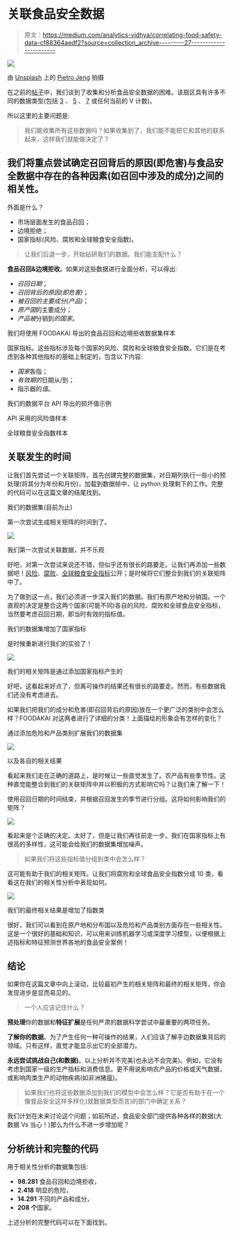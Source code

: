 # 关联食品安全数据

> 原文：<https://medium.com/analytics-vidhya/correlating-food-safety-data-cf88364aedf2?source=collection_archive---------27----------------------->

![](img/6452c6a59f75fabb7944ab1cf7e1213b.png)

由 [Unsplash](https://unsplash.com/?utm_source=unsplash&utm_medium=referral&utm_content=creditCopyText) 上的 [Pietro Jeng](https://unsplash.com/@pietrozj?utm_source=unsplash&utm_medium=referral&utm_content=creditCopyText) 拍摄

在之前的[帖子](/@mihalispapak/data-empowering-the-food-safety-sector-8e20d18c81d1?source=friends_link&sk=3115cf3e0a15052f12343db4d6d33fc6)中，我们谈到了收集和分析食品安全数据的困难。该扇区具有许多不同的数据类型(包括 [3](https://hackernoon.com/the-3-vs-of-big-data-analytics-1afd59692adb) 、 [5](https://www.geeksforgeeks.org/5-vs-of-big-data/) 、 [7](https://dataconomy.com/2014/05/seven-vs-big-data/) 或任何当前的 V 计数)。

所以这里的主要问题是:

> 我们能收集所有这些数据吗？如果收集到了，我们能不能把它和其他的联系起来，这样我们就能做决定了？

## 我们将重点尝试确定召回背后的原因(即危害)与食品安全数据中存在的各种因素(如召回中涉及的成分)之间的相关性。

外面是什么？

*   市场层面发生的食品召回；
*   边境拒绝；
*   国家指标(风险、腐败和全球粮食安全指数)。

> 让我们后退一步，开始钻研我们的数据。我们能支配什么？

**食品召回&边境拒收**。如果对这些数据进行全面分析，可以得出:

*   *召回日期*；
*   *召回背后的原因(即危害)*；
*   *被召回的主要成分(产品)*；
*   *原产国*的主要成分；
*   *产品被*分销到*的国家*。

我们将使用 FOODAKAI 导出的食品召回和边境拒收数据集样本

国家指标。这些指标涉及每个国家的风险、腐败和全球粮食安全指数。它们是在考虑到各种其他指标的基础上制定的，包含以下内容:

*   *国家*各指；
*   *有效期的*日期从/到；
*   指示器的*值*。

我们的数据平台 API 导出的损坏值示例

API 采用的风险值样本

全球粮食安全指数样本

## 关联发生的时间

让我们首先尝试一个关联矩阵，首先创建完整的数据集，对日期列执行一些小的预处理(将其分为年份和月份)，加载到数据帧中，让 python 处理剩下的工作。完整的代码可以在这篇文章的结尾找到。

我们的数据集(目前为止)

第一次尝试生成相关矩阵的时间到了。

![](img/6814dbc9c5c836996b510745777af48b.png)

我们第一次尝试关联数据，并不乐观

好吧，对第一次尝试来说还不错，但似乎还有很长的路要走。让我们再添加一些数据吧！[风险](http://www.oecd.org/trade/topics/export-credits/documents/cre-crc-historical-internet-english.pdf)、[腐败](https://www.transparency.org/en/cpi/2019/results)、[全球粮食安全指标](https://foodsecurityindex.eiu.com/Home/DownloadResource?fileName=Global%20Food%20Security%20Index%202019%20report.pdf)公开；是时候将它们整合到我们的关联矩阵中了。

为了做到这一点，我们必须进一步深入我们的数据。我们有原产地和分销国。一个直观的决定是整合这两个国家(可能不同)各自的风险、腐败和全球食品安全指标，当然要考虑召回日期，即当时有效的指标值。

我们的数据集增加了国家指标

是时候重新进行我们的实验了！

![](img/51128bfdf3a762f95ab3885a42bfad1b.png)

我们的相关矩阵是通过添加国家指标产生的

好吧，这看起来好点了，但离可操作的结果还有很长的路要走。然而，有些数据我们还没有考虑进去。

如果我们把我们的成分和危害(即召回背后的原因)放在一个更广泛的类别中会怎么样？FOODAKAI 对这两者进行了详细的分类！上面描绘的形象会有怎样的变化？

通过添加危险和产品类别扩展我们的数据集

![](img/10ff25e59fb4787c9b6a375614b6ddb6.png)

以及各自的相关结果

看起来我们走在正确的道路上，是时候让一些直觉发生了。农产品有些季节性。这种直觉能整合到我们的关联矩阵中并以积极的方式影响它吗？让我们来了解一下！

使用召回日期的时间结束，并根据召回发生的季节进行分组。这将如何影响我们的矩阵？

![](img/a17051f008b746a0a77888b0f9be2ba9.png)

看起来是个正确的决定。太好了，但是让我们再往前走一步。我们在国家指标上有很高的多样性，这可能会给我们的数据集增加噪声。

> 如果我们将这些指标值分组到类中会怎么样？

这可能有助于我们的相关矩阵。让我们将腐败和全球食品安全指数分成 10 类，看看这在我们的相关性分析中表现如何。

![](img/c6d1d7ecd049fb6f50ed4fe6fa620aec.png)

我们的最终相关结果是增加了指数类

很好，我们可以看到在原产地和分布国以及危险和产品类别方面存在一些相关性。这是一个很好的基础和知识，可以用来训练机器学习或深度学习模型，以便根据上述指标和特征预测世界各地的食品安全案例！

## 结论

如果你在这篇文章中向上滚动，比较最初产生的相关矩阵和最终的相关矩阵，你会发现进步是显而易见的。

> 一个人应该记住什么？

**预处理**你的数据和**特征扩展**是任何严肃的数据科学尝试中最重要的两项任务。

**了解你的数据**。为了产生任何一种可操作的结果，人们应该了解手边数据集背后的领域。只有这样，直觉才能显示出它的全部潜力。

**永远尝试挑战自己(和数据)**。以上分析并不完美(也永远不会完美)。例如，它没有考虑到国家一级的生产指标和消费信息。更不用说影响农产品的价格或天气数据，或影响肉类生产的动物疾病(如非洲猪瘟)。

> 如果我们也将这些数据添加到我们的模型中会怎么样？它是否有助于在一个像食品安全这样多样化(就数据类型而言)的部门中确定关系？

我们计划在未来讨论这个问题；如前所述，食品安全部门提供各种各样的数据(大数据 Vs 当心！)那么为什么不进一步增加呢？

## 分析统计和完整的代码

用于相关性分析的数据集包括:

*   **98.281** 食品召回和边境拒收，
*   **2.418** 明显的危险，
*   **14.291** 不同的产品和成分，
*   **208 个**国家。

上述分析的完整代码可以在下面找到。
